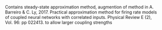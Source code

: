 Contains steady-state approximation method, augmention of method in 
A. Barreiro & C. Ly, 2017. Practical approximation method for firing rate models of coupled neural networks with correlated inputs. 
Physical Review E (2), Vol. 96: pp 022413.
to allow larger coupling strengths

